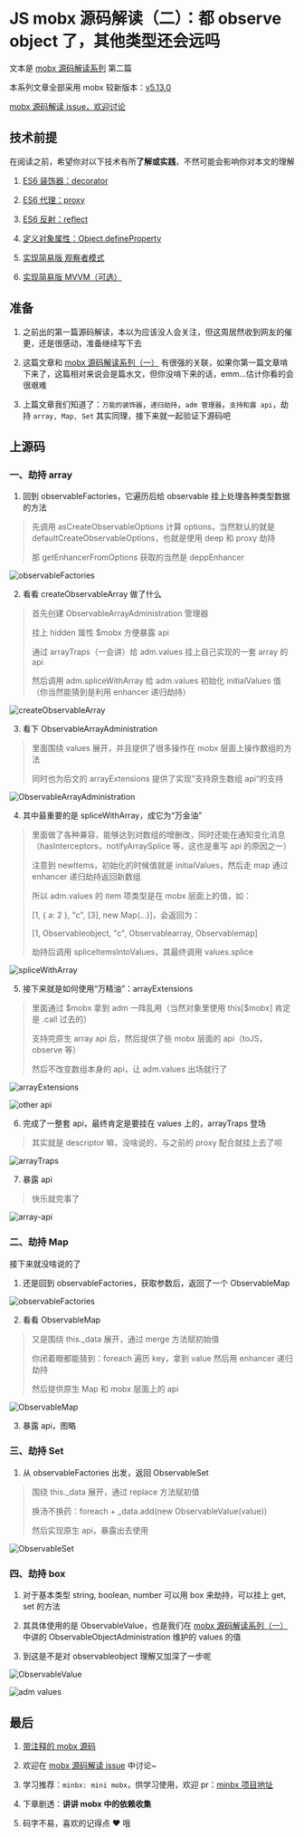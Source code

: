 # JS mobx 源码解读（二）：都 observe object 了，其他类型还会远吗

文本是 [mobx 源码解读系列](https://github.com/lawler61/blog#js-%E7%9B%B8%E5%85%B3) 第二篇

本系列文章全部采用 mobx 较新版本：[v5.13.0](https://github.com/lawler61/mobx)

[mobx 源码解读 issue，欢迎讨论](https://github.com/lawler61/blog/issues?q=is%3Aissue+is%3Aopen+label%3A%22mobx+%E6%BA%90%E7%A0%81%E8%A7%A3%E8%AF%BB%22)

## 技术前提

在阅读之前，希望你对以下技术有所**了解或实践**，不然可能会影响你对本文的理解

1. [ES6 装饰器：decorator](http://es6.ruanyifeng.com/#docs/decorator)

2. [ES6 代理：proxy](http://es6.ruanyifeng.com/#docs/proxy)

3. [ES6 反射：reflect](http://es6.ruanyifeng.com/#docs/reflect)

4. [定义对象属性：Object.defineProperty](https://developer.mozilla.org/zh-CN/docs/Web/JavaScript/Reference/Global_Objects/Object/defineProperty)

5. [实现简易版 观察者模式](https://github.com/lawler61/blog/issues/1)

6. [实现简易版 MVVM（可选）](https://github.com/lawler61/blog/issues/5)

## 准备

1. 之前出的第一篇源码解读，本以为应该没人会关注，但这周居然收到网友的催更，还是很感动，准备继续写下去

2. 这篇文章和 [mobx 源码解读系列（一）](https://github.com/lawler61/blog/blob/master/js/mobx-source/1.observable-an-object.md) 有很强的关联，如果你第一篇文章啃下来了，这篇相对来说会是篇水文，但你没啃下来的话，emm...估计你看的会很艰难

3. 上篇文章我们知道了：`万能的装饰器`，`递归劫持`，`adm 管理器`，`支持和露 api`，劫持 `array, Map, Set` 其实同理，接下来就一起验证下源码吧

## 上源码

### 一、劫持 array

1. 回到 observableFactories，它遍历后给 observable 挂上处理各种类型数据的方法

> 先调用 asCreateObservableOptions 计算 options，当然默认的就是 defaultCreateObservableOptions，也就是使用 deep 和 proxy 劫持
>
> 那 getEnhancerFromOptions 获取的当然是 deppEnhancer

![observableFactories](./images/2/1.observableFactories.png)

2. 看看 createObservableArray 做了什么

> 首先创建 ObservableArrayAdministration 管理器
>
> 挂上 hidden 属性 $mobx 方便暴露 api
>
> 通过 arrayTraps（一会讲）给 adm.values 挂上自己实现的一套 array 的 api
>
> 然后调用 adm.spliceWithArray 给 adm.values 初始化 initialValues 值（你当然能猜到是利用 enhancer 递归劫持）

![createObservableArray](./images/2/2.createObservableArray.png)

3. 看下 ObservableArrayAdministration

> 里面围绕 values 展开，并且提供了很多操作在 mobx 层面上操作数组的方法
>
> 同时也为后文的 arrayExtensions 提供了实现”支持原生数组 api“的支持

![ObservableArrayAdministration](./images/2/3.ObservableArrayAdministration.png)

4. 其中最重要的是 spliceWithArray，成它为“万金油”

> 里面做了各种兼容，能够达到对数组的增删改，同时还能在通知变化消息（hasInterceptors，notifyArraySplice 等，这也是重写 api 的原因之一）
>
> 注意到 newItems，初始化的时候值就是 initialValues，然后走 map 通过 enhancer 递归劫持返回新数组
>
> 所以 adm.values 的 item 项类型是在 mobx 层面上的值，如：
>
> [1, { a: 2 }, "c", [3], new Map(...)]，会返回为：
>
> [1, Observableobject, "c", Observablearray, Observablemap]
>
> 劫持后调用 spliceItemsIntoValues，其最终调用 values.splice

![spliceWithArray](./images/2/4.spliceWithArray.png)

5. 接下来就是如何使用“万精油”：arrayExtensions

> 里面通过 \$mobx 拿到 adm 一阵乱用（当然对象里使用 this[\$mobx] 肯定是 .call 过去的）
>
> 支持完原生 array api 后，然后提供了些 mobx 层面的 api（toJS，observe 等）
>
> 然后不改变数组本身的 api，让 adm.values 出场就行了

![arrayExtensions](./images/2/5.arrayExtensions.png)

![other api](./images/2/6.other-api.png)

6. 完成了一整套 api，最终肯定是要挂在 values 上的，arrayTraps 登场

> 其实就是 descriptor 嘛，没啥说的，与之前的 proxy 配合就挂上去了呗

![arrayTraps](./images/2/7.arrayTraps.png)

7. 暴露 api

> 快乐就完事了

![array-api](./images/2/8.array-api.png)

### 二、劫持 Map

接下来就没啥说的了

1. 还是回到 observableFactories，获取参数后，返回了一个 ObservableMap

![observableFactories](./images/2/9.observableFactories.png)

2. 看看 ObservableMap

> 又是围绕 this._data 展开，通过 merge 方法赋初始值
>
> 你闭着眼都能猜到：foreach 遍历 key，拿到 value 然后用 enhancer 递归劫持
>
> 然后提供原生 Map 和 mobx 层面上的 api

![ObservableMap](./images/2/10.ObservableMap.png)

3. 暴露 api，图略

### 三、劫持 Set

1. 从 observableFactories 出发，返回 ObservableSet

> 围绕 this._data 展开，通过 replace 方法赋初值
>
> 换汤不换药：foreach + _data.add(new ObservableValue(value))
>
> 然后实现原生 api，暴露出去使用

![ObservableSet](./images/2/11.ObservableSet.png)

### 四、劫持 box

1. 对于基本类型 string, boolean, number 可以用 box 来劫持，可以挂上 get, set 的方法

2. 其具体使用的是 ObservableValue，也是我们在 [mobx 源码解读系列（一）](https://github.com/lawler61/blog/blob/master/js/mobx-source/1.observable-an-object.md) 中讲的 ObservableObjectAdministration 维护的 values 的值

3. 到这是不是对 observableobject 理解又加深了一步呢

![ObservableValue](./images/2/12.ObservableValue.png)

![adm values](./images/2/13.adm-values.png)

## 最后

1. [带注释的 mobx 源码](https://github.com/lawler61/mobx)

2. 欢迎在 [mobx 源码解读 issue](https://github.com/lawler61/blog/issues?q=is%3Aissue+is%3Aopen+label%3A%22mobx+%E6%BA%90%E7%A0%81%E8%A7%A3%E8%AF%BB%22) 中讨论~

3. 学习推荐：`minbx: mini mobx`，供学习使用，欢迎 pr：[minbx 项目地址](https://github.com/lawler61/minbx)

4. 下章剧透：**讲讲 mobx 中的依赖收集**

5. 码字不易，喜欢的记得点 ❤️ 哦
